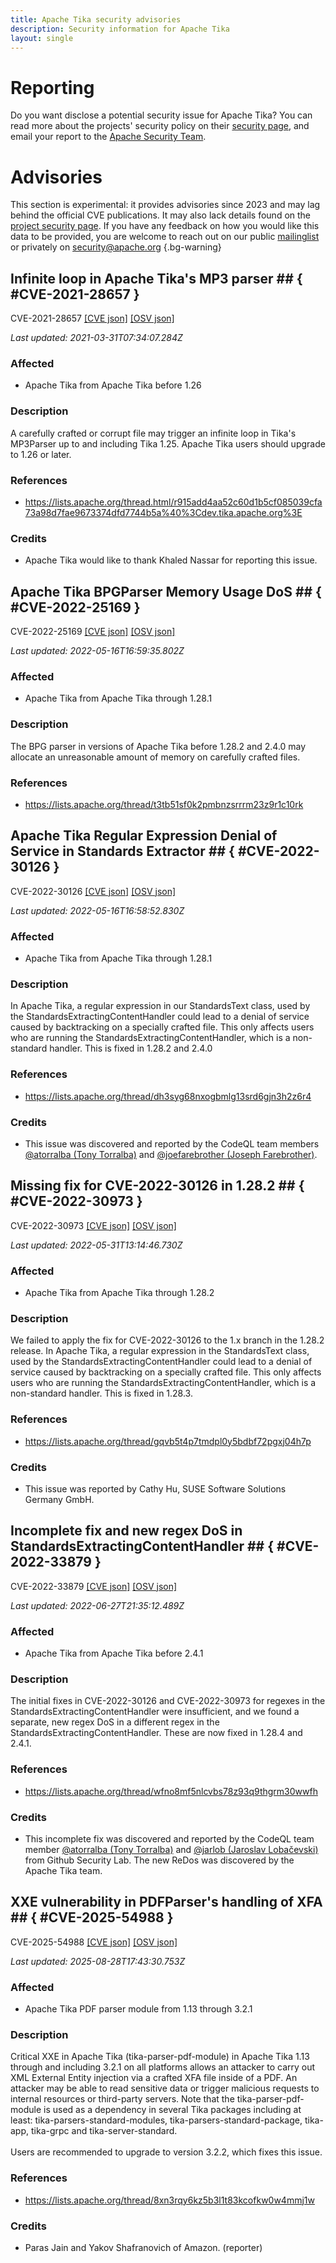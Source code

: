```yaml
---
title: Apache Tika security advisories
description: Security information for Apache Tika
layout: single
---
```


# Reporting

Do you want disclose a potential security issue for Apache Tika? You can read more about the projects' security policy on their [security page](https://tika.apache.org/security-model.html), and email your report to the [Apache Security Team](mailto:security@apache.org).

# Advisories

This section is experimental: it provides advisories since 2023 and may lag behind the official CVE publications. It may also lack details found on the [project security page](https://tika.apache.org/security-model.html). If you have any feedback on how you would like this data to be provided, you are welcome to reach out on our public [mailinglist](/mailinglist) or privately on [security@apache.org](mailto:security@apache.org)
{.bg-warning}

## Infinite loop in Apache Tika's MP3 parser ## { #CVE-2021-28657 }

CVE-2021-28657 [\[CVE json\]](./CVE-2021-28657.cve.json) [\[OSV json\]](./CVE-2021-28657.osv.json)



_Last updated: 2021-03-31T07:34:07.284Z_

### Affected

* Apache Tika from Apache Tika before 1.26


### Description

A carefully crafted or corrupt file may trigger an infinite loop in Tika's MP3Parser up to and including Tika 1.25. Apache Tika users should upgrade to 1.26 or later.

### References
* https://lists.apache.org/thread.html/r915add4aa52c60d1b5cf085039cfa73a98d7fae9673374dfd7744b5a%40%3Cdev.tika.apache.org%3E


### Credits
* Apache Tika would like to thank Khaled Nassar for reporting this issue.


## Apache Tika BPGParser Memory Usage DoS ## { #CVE-2022-25169 }

CVE-2022-25169 [\[CVE json\]](./CVE-2022-25169.cve.json) [\[OSV json\]](./CVE-2022-25169.osv.json)



_Last updated: 2022-05-16T16:59:35.802Z_

### Affected

* Apache Tika from Apache Tika through 1.28.1


### Description

The BPG parser in versions of Apache Tika before 1.28.2 and 2.4.0 may allocate an unreasonable amount of memory on carefully crafted files.


### References
* https://lists.apache.org/thread/t3tb51sf0k2pmbnzsrrrm23z9r1c10rk


## Apache Tika Regular Expression Denial of Service in Standards Extractor ## { #CVE-2022-30126 }

CVE-2022-30126 [\[CVE json\]](./CVE-2022-30126.cve.json) [\[OSV json\]](./CVE-2022-30126.osv.json)



_Last updated: 2022-05-16T16:58:52.830Z_

### Affected

* Apache Tika from Apache Tika through 1.28.1


### Description

In Apache Tika, a regular expression in our StandardsText class, used by the StandardsExtractingContentHandler could lead to a denial of service caused by backtracking on a specially crafted file. This only affects users who are running the StandardsExtractingContentHandler, which is a non-standard handler.  This is fixed in 1.28.2 and 2.4.0

### References
* https://lists.apache.org/thread/dh3syg68nxogbmlg13srd6gjn3h2z6r4


### Credits
* This issue was discovered and reported by the CodeQL team members [@atorralba (Tony Torralba)](https://github.com/atorralba) and [@joefarebrother (Joseph Farebrother)](https://github.com/joefarebrother).


## Missing fix for CVE-2022-30126 in 1.28.2 ## { #CVE-2022-30973 }

CVE-2022-30973 [\[CVE json\]](./CVE-2022-30973.cve.json) [\[OSV json\]](./CVE-2022-30973.osv.json)



_Last updated: 2022-05-31T13:14:46.730Z_

### Affected

* Apache Tika from Apache Tika through 1.28.2


### Description

We failed to apply the fix for CVE-2022-30126 to the 1.x branch in the 1.28.2 release.  In Apache Tika, a regular expression in the StandardsText class, used by the StandardsExtractingContentHandler could lead to a denial of service caused by backtracking on a specially crafted file. This only affects users who are running the StandardsExtractingContentHandler, which is a non-standard handler.  This is fixed in 1.28.3.

### References
* https://lists.apache.org/thread/gqvb5t4p7tmdpl0y5bdbf72pgxj04h7p


### Credits
* This issue was reported by Cathy Hu, SUSE Software Solutions Germany GmbH.


## Incomplete fix and new regex DoS in StandardsExtractingContentHandler ## { #CVE-2022-33879 }

CVE-2022-33879 [\[CVE json\]](./CVE-2022-33879.cve.json) [\[OSV json\]](./CVE-2022-33879.osv.json)



_Last updated: 2022-06-27T21:35:12.489Z_

### Affected

* Apache Tika from Apache Tika before 2.4.1


### Description

The initial fixes in CVE-2022-30126 and CVE-2022-30973 for regexes in the StandardsExtractingContentHandler were insufficient, and we found a separate, new regex DoS in a different regex in the StandardsExtractingContentHandler. These are now fixed in 1.28.4 and 2.4.1.

### References
* https://lists.apache.org/thread/wfno8mf5nlcvbs78z93q9thgrm30wwfh


### Credits
* This incomplete fix was discovered and reported by the CodeQL team member [@atorralba (Tony Torralba)](https://github.com/atorralba) and [@jarlob (Jaroslav Lobačevski)](https://github.com/jarlob) from Github Security Lab.  The new ReDos was discovered by the Apache Tika team.


## XXE vulnerability in PDFParser's handling of XFA ## { #CVE-2025-54988 }

CVE-2025-54988 [\[CVE json\]](./CVE-2025-54988.cve.json) [\[OSV json\]](./CVE-2025-54988.osv.json)



_Last updated: 2025-08-28T17:43:30.753Z_

### Affected

* Apache Tika PDF parser module from 1.13 through 3.2.1


### Description

Critical XXE in Apache Tika (tika-parser-pdf-module) in Apache Tika 1.13 through and including 3.2.1 on all platforms allows an attacker to carry out XML External Entity injection via a crafted XFA file inside of a PDF. An attacker may be able to read sensitive data or trigger malicious requests to internal resources or third-party servers. Note that the tika-parser-pdf-module is used as a dependency in several Tika packages including at least: tika-parsers-standard-modules, tika-parsers-standard-package, tika-app, tika-grpc and tika-server-standard.<br><br>Users are recommended to upgrade to version 3.2.2, which fixes this issue.

### References
* https://lists.apache.org/thread/8xn3rqy6kz5b3l1t83kcofkw0w4mmj1w


### Credits
* Paras Jain and Yakov Shafranovich of Amazon. (reporter)
